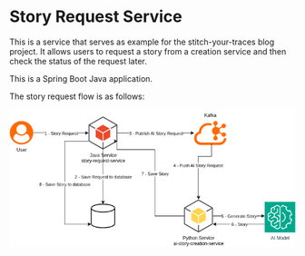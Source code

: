 # Story Request Service

This is a service that serves as example for the stitch-your-traces blog project. It allows users to request
a story from a creation service and then check the status of the request later.

This is a Spring Boot Java application.

The story request flow is as follows:

![Story Request Flow](../resources/story_service__story_request_flow.png)